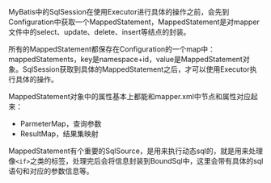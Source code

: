MyBatis中的SqlSession在使用Executor进行具体的操作之前，会先到Configuration中获取一个MappedStatement，MappedStatement是对mapper文件中的select、update、delete、insert等结点的封装。

所有的MappedStatement都保存在Configuration的一个map中：mappedStatements，key是namespace+id，value是MappedStatement对象。SqlSession获取到具体的MappedStatement之后，才可以使用Executor执行具体的操作。

MappedStatement对象中的属性基本上都能和mapper.xml中节点和属性对应起来：

- ParmeterMap，查询参数
- ResultMap，结果集映射

MappedStatement有个重要的SqlSource，是用来执行动态sql的，就是用来处理像`<if>`之类的标签，处理完后会将信息封装到BoundSql中，这里会带有具体的sql语句和对应的参数信息等。